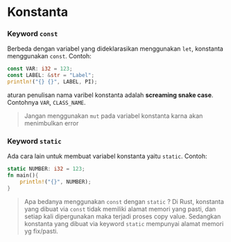 # Konstanta

### Keyword `const`
Berbeda dengan variabel yang dideklarasikan menggunakan `let`, konstanta menggunakan `const`. Contoh:
```rust
const VAR: i32 = 123;
const LABEL: &str = "Label";
println!("{} {}", LABEL, PI);
```
aturan penulisan nama varibel konstanta adalah **screaming snake case**. Contohnya `VAR`, `CLASS_NAME`.
> Jangan menggunakan `mut` pada variabel konstanta karna akan menimbulkan error

### Keyword `static`
Ada cara lain untuk membuat variabel konstanta yaitu `static`. Contoh:
```rust
static NUMBER: i32 = 123;
fn main(){
    println!("{}", NUMBER);
}
```
> Apa bedanya menggunakan `const` dengan `static` ?
> Di Rust, konstanta yang dibuat via `const` tidak memiliki alamat memori yang pasti, dan setiap kali dipergunakan maka terjadi proses copy value. Sedangkan konstanta yang dibuat via keyword `static` mempunyai alamat memori yg fix/pasti.